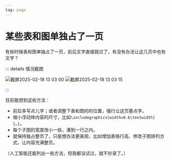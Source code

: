 ```yaml
---
tag: page
---
```


# 某些表和图单独占了一页

<!-- https://github.com/BITNP/BIThesis/discussions/577 -->

有些时候表和图单独占了一页，前后文字直接跳过了，有没有办法让这几页中也有文字？

::: details 情况截图

![截屏2025-02-18 13 03 00](https://github.com/user-attachments/assets/4213c251-d8f5-473f-86a9-d1503f7a8066)
![截屏2025-02-18 13 03 15](https://github.com/user-attachments/assets/b3bb59d1-79fd-456d-adc8-85aa2556b842)

:::

目前能想到这些方法：

- 前后多写点儿字；或者调整下表和图的的位置，强行让这页塞点字。
- 缩小浮动体内容的尺寸，比如`\includegraphics[width=0.6\textwidth]{…}`。
- 每个子图的宽度改小一些，凑到一行之内。
- 就保持独占整页了，只是想办法更美观，比如增加表格行高、修改子图排列方式，让内容充满整页。

（人工智能还能列出一些方法，但我都没试过，就不抄录了。）
